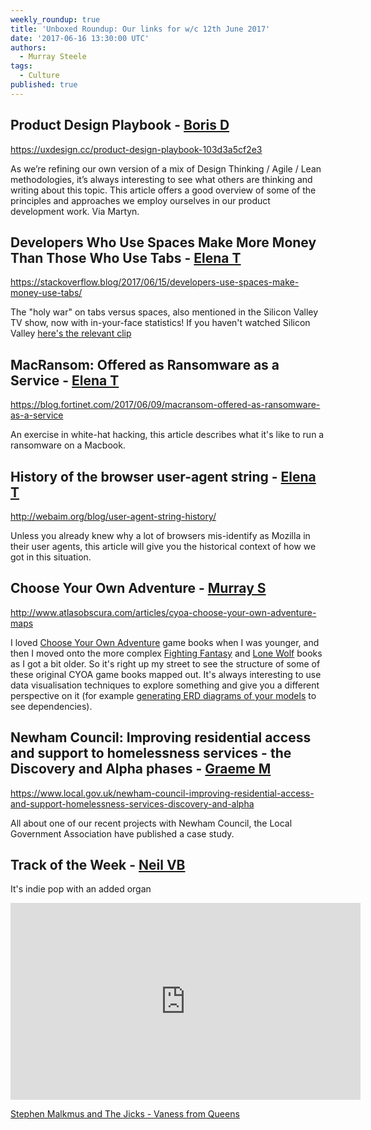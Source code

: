 ```yaml
---
weekly_roundup: true
title: 'Unboxed Roundup: Our links for w/c 12th June 2017'
date: '2017-06-16 13:30:00 UTC'
authors:
  - Murray Steele
tags:
  - Culture
published: true
---
```


## Product Design Playbook - [Boris D](/people#boris-divjak)

https://uxdesign.cc/product-design-playbook-103d3a5cf2e3

As we’re refining our own version of a mix of Design Thinking / Agile /
Lean methodologies, it’s always interesting to see what others are
thinking and writing about this topic. This article offers a good overview
of some of the principles and approaches we employ ourselves in our
product development work. Via Martyn.

## Developers Who Use Spaces Make More Money Than Those Who Use Tabs - [Elena T](/people#elena-tanasoiu)

https://stackoverflow.blog/2017/06/15/developers-use-spaces-make-money-use-tabs/

The "holy war" on tabs versus spaces, also mentioned in the Silicon Valley
TV show, now with in-your-face statistics! If you haven't watched Silicon
Valley [here's the relevant clip](https://www.youtube.com/watch?v=SsoOG6ZeyUI)

## MacRansom: Offered as Ransomware as a Service - [Elena T](/people#elena-tanasoiu)

https://blog.fortinet.com/2017/06/09/macransom-offered-as-ransomware-as-a-service

An exercise in white-hat hacking, this article describes what it's like to
run a ransomware on a Macbook.

## History of the browser user-agent string - [Elena T](/people#elena-tanasoiu)

http://webaim.org/blog/user-agent-string-history/

Unless you already knew why a lot of browsers mis-identify as Mozilla in
their user agents, this article will give you the historical context of
how we got in this situation.

## Choose Your Own Adventure - [Murray S](/people#murray-steele)

http://www.atlasobscura.com/articles/cyoa-choose-your-own-adventure-maps

I loved [Choose Your Own Adventure](https://en.wikipedia.org/wiki/Choose_Your_Own_Adventure)
game books when I was younger, and then I moved onto the more complex [Fighting
Fantasy](https://en.wikipedia.org/wiki/Fighting_Fantasy) and [Lone
Wolf](https://en.wikipedia.org/wiki/Lone_Wolf_(gamebooks)) books
as I got a bit older.  So it's right up my street to see the structure of
some of these original CYOA game books mapped out.  It's always interesting
to use data visualisation techniques to explore something and give you a
different perspective on it (for example [generating ERD
diagrams of your models](https://github.com/voormedia/rails-erd) to see
dependencies).

## Newham Council: Improving residential access and support to homelessness services - the Discovery and Alpha phases - [Graeme M](https://unboxed.co/people/#graeme-mccubbin)

https://www.local.gov.uk/newham-council-improving-residential-access-and-support-homelessness-services-discovery-and-alpha

All about one of our recent projects with Newham Council, the Local Government Association have published a case study.

## Track of the Week - [Neil VB](/people#neil-van-beinum)

It's indie pop with an added organ

<iframe width="560" height="315" src="https://www.youtube.com/embed/t2G0gA5k4JM" frameborder="0" allowfullscreen></iframe>

[Stephen Malkmus and The Jicks - Vaness from Queens](https://youtu.be/t2G0gA5k4JM)
